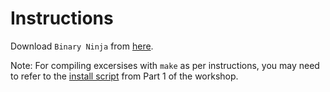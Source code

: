 # Instructions

Download `Binary Ninja` from [here](https://binary.ninja/demo/).

Note: For compiling excersises with `make` as per instructions, you may need to refer to the [install script](https://github.com/EmuExploit/socialware-workshops/blob/main/Introduction%20to%20Reverse%20Engineering/Part%201/filedrop/tools/install.sh) from Part 1 of the workshop.
